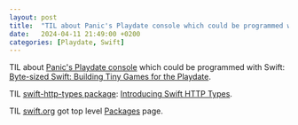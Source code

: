 ```yaml
---
layout: post
title:  "TIL about Panic's Playdate console which could be programmed with Swift"
date:   2024-04-11 21:49:00 +0200
categories: [Playdate, Swift]
---
```

TIL about [Panic's Playdate console](https://play.date) which could be programmed with Swift: [Byte-sized Swift: Building Tiny Games for the Playdate](https://www.swift.org/blog/byte-sized-swift-tiny-games-playdate/).

TIL [swift-http-types package](https://github.com/apple/swift-http-types): [Introducing Swift HTTP Types](https://www.swift.org/blog/introducing-swift-http-types/).

TIL [swift.org](https://swift.org) got top level [Packages](https://www.swift.org/packages/) page.
